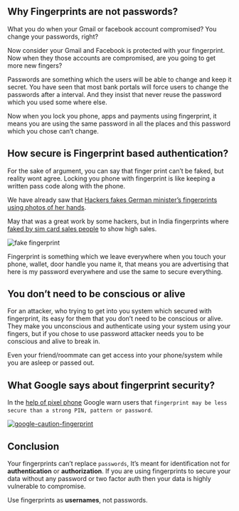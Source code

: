 Why Fingerprints are not passwords?
-----------------------------------

What you do when your Gmail or facebook account compromised? You change your passwords, right?

Now consider your Gmail and Facebook is protected with your fingerprint. Now when they those accounts are compromised, are you going to get more new fingers?

Passwords are something which the users will be able to change and keep it secret. You have seen that most bank portals will force users to change the passwords after a interval. And they insist that never reuse the password which you used some where else.

Now when you lock you phone, apps and payments using fingerprint, it means you are using the same password in all the places and this password which you chose can’t change.

How secure is Fingerprint based authentication?
-----------------------------------------------

For the sake of argument, you can say that finger print can’t be faked, but reality wont agree. Locking you phone with fingerprint is like keeping a written pass code along with the phone.

We have already saw that [Hackers fakes German minister’s fingerprints using photos of her hands](https://www.theguardian.com/technology/2014/dec/30/hacker-fakes-german-ministers-fingerprints-using-photos-of-her-hands).

May that was a great work by some hackers, but in India fingerprints where [faked by sim card sales people](https://twitter.com/no2uid/status/832871156969410561) to show high sales.

![fake fingerprint](https://s3.ap-south-1.amazonaws.com/revathskumar-blog-images/2017/fingerprints/jio-fingerprintsales.png)

Fingerprint is something which we leave everywhere when you touch your phone, wallet, door handle you name it, that means you are advertising that here is my password everywhere and use the same to secure everything.

You don’t need to be conscious or alive
---------------------------------------

For an attacker, who trying to get into you system which secured with fingerprint, its easy for them that you don’t need to be conscious or alive. They make you unconscious and authenticate using your system using your fingers, but if you chose to use password attacker needs you to be conscious and alive to break in.

Even your friend/roommate can get access into your phone/system while you are asleep or passed out.

What Google says about fingerprint security?
--------------------------------------------

In the [help of pixel phone](https://support.google.com/pixelphone/answer/6300638) Google warn users that `fingerprint may be less secure than a strong PIN, pattern or password`.

[![google-caution-fingerprint](https://s3.ap-south-1.amazonaws.com/revathskumar-blog-images/2017/fingerprints/google-caution-fingerprint.png)](https://support.google.com/pixelphone/answer/6300638)

Conclusion
----------

Your fingerprints can’t replace `passwords`, It’s meant for identification not for **authentication** or **authorization**. If you are using fingerprints to secure your data without any password or two factor auth then your data is highly vulnerable to compromise.

Use fingerprints as **usernames**, not passwords.
